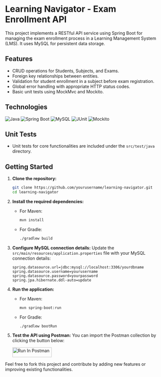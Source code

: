 # Learning Navigator - Exam Enrollment API

This project implements a RESTful API service using Spring Boot for managing the exam enrollment process in a Learning Management System (LMS). It uses MySQL for persistent data storage.

## Features

- CRUD operations for Students, Subjects, and Exams.
- Foreign key relationships between entities.
- Validation for student enrollment in a subject before exam registration.
- Global error handling with appropriate HTTP status codes.
- Basic unit tests using MockMvc and Mockito.

## Technologies

![Java](https://img.shields.io/badge/Java-ED8B00?style=for-the-badge&logo=java&logoColor=white)
![Spring Boot](https://img.shields.io/badge/Spring_Boot-F2F4F9?style=for-the-badge&logo=spring-boot)
![MySQL](https://img.shields.io/badge/MySQL-005C84?style=for-the-badge&logo=mysql&logoColor=white)
![JUnit](https://img.shields.io/badge/JUnit-25A162?style=for-the-badge&logo=junit5&logoColor=white)
![Mockito](https://img.shields.io/badge/Mockito-25A162?style=for-the-badge&logo=mockito&logoColor=white)


## Unit Tests

- Unit tests for core functionalities are included under the `src/test/java` directory.

## Getting Started

1. **Clone the repository:**
   ```bash
   git clone https://github.com/yourusername/learning-navigator.git
   cd learning-navigator
   ```
2. **Install the required dependencies:**
   - For Maven:
     ```bash
     mvn install
     ```
   - For Gradle:
     ```bash
     ./gradlew build
     ```
3. **Configure MySQL connection details:**
   Update the `src/main/resources/application.properties` file with your MySQL connection details:
   ```properties
   spring.datasource.url=jdbc:mysql://localhost:3306/yourdbname
   spring.datasource.username=yourusername
   spring.datasource.password=yourpassword
   spring.jpa.hibernate.ddl-auto=update
   ```
4. **Run the application:**
   - For Maven:
     ```bash
     mvn spring-boot:run
     ```
   - For Gradle:
     ```bash
     ./gradlew bootRun
     ```

5. **Test the API using Postman:**
   You can import the Postman collection by clicking the button below:

   [<img src="https://run.pstmn.io/button.svg" alt="Run In Postman" style="width: 128px; height: 32px;">](https://app.getpostman.com/run-collection/30359334-740dca64-7c0c-4e16-bba2-ffc6c3bb4abc?action=collection%2Ffork&source=rip_markdown&collection-url=entityId%3D30359334-740dca64-7c0c-4e16-bba2-ffc6c3bb4abc%26entityType%3Dcollection%26workspaceId%3D5ce135f8-2a72-4136-886b-2b6dff060ef7)

Feel free to fork this project and contribute by adding new features or improving existing functionalities.
